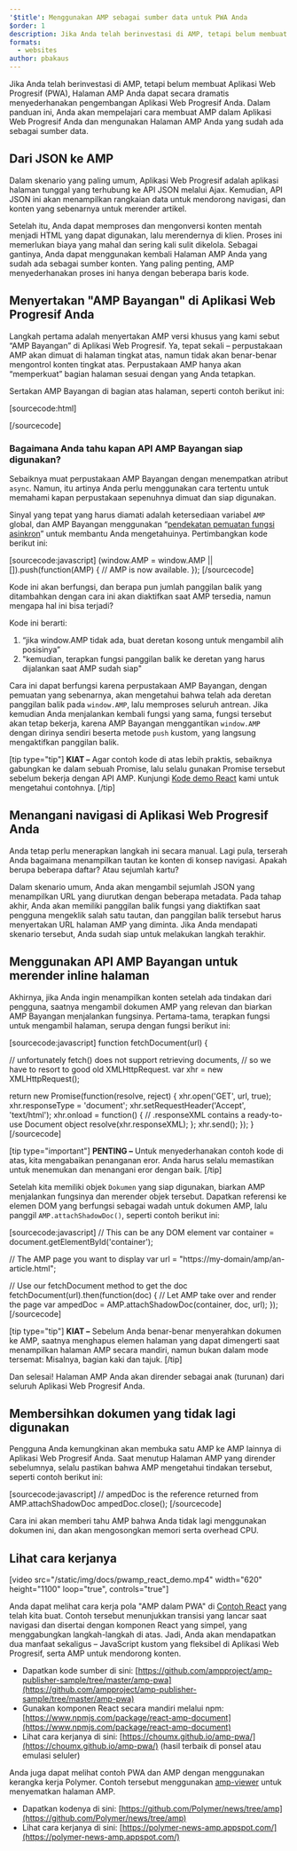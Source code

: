 ```yaml
---
'$title': Menggunakan AMP sebagai sumber data untuk PWA Anda
$order: 1
description: Jika Anda telah berinvestasi di AMP, tetapi belum membuat Aplikasi Web Progresif, Halaman AMP Anda dapat secara dramatis menyederhanakan pengembangan Aplikasi Web Progresif Anda.
formats:
  - websites
author: pbakaus
---
```


Jika Anda telah berinvestasi di AMP, tetapi belum membuat Aplikasi Web Progresif (PWA), Halaman AMP Anda dapat secara dramatis menyederhanakan pengembangan Aplikasi Web Progresif Anda. Dalam panduan ini, Anda akan mempelajari cara membuat AMP dalam Aplikasi Web Progresif Anda dan mengunakan Halaman AMP Anda yang sudah ada sebagai sumber data.

## Dari JSON ke AMP

Dalam skenario yang paling umum, Aplikasi Web Progresif adalah aplikasi halaman tunggal yang terhubung ke API JSON melalui Ajax. Kemudian, API JSON ini akan menampilkan rangkaian data untuk mendorong navigasi, dan konten yang sebenarnya untuk merender artikel.

Setelah itu, Anda dapat memproses dan mengonversi konten mentah menjadi HTML yang dapat digunakan, lalu merendernya di klien. Proses ini memerlukan biaya yang mahal dan sering kali sulit dikelola. Sebagai gantinya, Anda dapat menggunakan kembali Halaman AMP Anda yang sudah ada sebagai sumber konten. Yang paling penting, AMP menyederhanakan proses ini hanya dengan beberapa baris kode.

## Menyertakan "AMP Bayangan" di Aplikasi Web Progresif Anda

Langkah pertama adalah menyertakan AMP versi khusus yang kami sebut “AMP Bayangan” di Aplikasi Web Progresif. Ya, tepat sekali – perpustakaan AMP akan dimuat di halaman tingkat atas, namun tidak akan benar-benar mengontrol konten tingkat atas. Perpustakaan AMP hanya akan “memperkuat” bagian halaman sesuai dengan yang Anda tetapkan.

Sertakan AMP Bayangan di bagian atas halaman, seperti contoh berikut ini:

[sourcecode:html]

<!-- Asynchronously load the AMP-with-Shadow-DOM runtime library. -->
<script async src="https://ampjs.org/shadow-v0.js"></script>

[/sourcecode]

### Bagaimana Anda tahu kapan API AMP Bayangan siap digunakan?

Sebaiknya muat perpustakaan AMP Bayangan dengan menempatkan atribut `async`. Namun, itu artinya Anda perlu menggunakan cara tertentu untuk memahami kapan perpustakaan sepenuhnya dimuat dan siap digunakan.

Sinyal yang tepat yang harus diamati adalah ketersediaan variabel `AMP` global, dan AMP Bayangan menggunakan “[pendekatan pemuatan fungsi asinkron](http://mrcoles.com/blog/google-analytics-asynchronous-tracking-how-it-work/)” untuk membantu Anda mengetahuinya. Pertimbangkan kode berikut ini:

[sourcecode:javascript]
(window.AMP = window.AMP || []).push(function(AMP) {
// AMP is now available.
});
[/sourcecode]

Kode ini akan berfungsi, dan berapa pun jumlah panggilan balik yang ditambahkan dengan cara ini akan diaktifkan saat AMP tersedia, namun mengapa hal ini bisa terjadi?

Kode ini berarti:

1. “jika window.AMP tidak ada, buat deretan kosong untuk mengambil alih posisinya”
2. "kemudian, terapkan fungsi panggilan balik ke deretan yang harus dijalankan saat AMP sudah siap"

Cara ini dapat berfungsi karena perpustakaan AMP Bayangan, dengan pemuatan yang sebenarnya, akan mengetahui bahwa telah ada deretan panggilan balik pada `window.AMP`, lalu memproses seluruh antrean. Jika kemudian Anda menjalankan kembali fungsi yang sama, fungsi tersebut akan tetap bekerja, karena AMP Bayangan menggantikan `window.AMP` dengan dirinya sendiri beserta metode `push` kustom, yang langsung mengaktifkan panggilan balik.

[tip type="tip"] **KIAT –** Agar contoh kode di atas lebih praktis, sebaiknya gabungkan ke dalam sebuah Promise, lalu selalu gunakan Promise tersebut sebelum bekerja dengan API AMP. Kunjungi [Kode demo React](https://github.com/ampproject/amp-publisher-sample/blob/master/amp-pwa/src/components/amp-document/amp-document.js#L20) kami untuk mengetahui contohnya. [/tip]

## Menangani navigasi di Aplikasi Web Progresif Anda

Anda tetap perlu menerapkan langkah ini secara manual. Lagi pula, terserah Anda bagaimana menampilkan tautan ke konten di konsep navigasi. Apakah berupa beberapa daftar? Atau sejumlah kartu?

Dalam skenario umum, Anda akan mengambil sejumlah JSON yang menampilkan URL yang diurutkan dengan beberapa metadata. Pada tahap akhir, Anda akan memiliki panggilan balik fungsi yang diaktifkan saat pengguna mengeklik salah satu tautan, dan panggilan balik tersebut harus menyertakan URL halaman AMP yang diminta. Jika Anda mendapati skenario tersebut, Anda sudah siap untuk melakukan langkah terakhir.

## Menggunakan API AMP Bayangan untuk merender inline halaman

Akhirnya, jika Anda ingin menampilkan konten setelah ada tindakan dari pengguna, saatnya mengambil dokumen AMP yang relevan dan biarkan AMP Bayangan menjalankan fungsinya. Pertama-tama, terapkan fungsi untuk mengambil halaman, serupa dengan fungsi berikut ini:

[sourcecode:javascript]
function fetchDocument(url) {

// unfortunately fetch() does not support retrieving documents,
// so we have to resort to good old XMLHttpRequest.
var xhr = new XMLHttpRequest();

return new Promise(function(resolve, reject) {
xhr.open('GET', url, true);
xhr.responseType = 'document';
xhr.setRequestHeader('Accept', 'text/html');
xhr.onload = function() {
// .responseXML contains a ready-to-use Document object
resolve(xhr.responseXML);
};
xhr.send();
});
}
[/sourcecode]

[tip type="important"] <strong>PENTING –</strong> Untuk menyederhanakan contoh kode di atas, kita mengabaikan penanganan eror. Anda harus selalu memastikan untuk menemukan dan menangani eror dengan baik. [/tip]

Setelah kita memiliki objek `Dokumen` yang siap digunakan, biarkan AMP menjalankan fungsinya dan merender objek tersebut. Dapatkan referensi ke elemen DOM yang berfungsi sebagai wadah untuk dokumen AMP, lalu panggil `AMP.attachShadowDoc()`, seperti contoh berikut ini:

[sourcecode:javascript]
// This can be any DOM element
var container = document.getElementById('container');

// The AMP page you want to display
var url = "https://my-domain/amp/an-article.html";

// Use our fetchDocument method to get the doc
fetchDocument(url).then(function(doc) {
// Let AMP take over and render the page
var ampedDoc = AMP.attachShadowDoc(container, doc, url);
});
[/sourcecode]

[tip type="tip"] **KIAT –** Sebelum Anda benar-benar menyerahkan dokumen ke AMP, saatnya menghapus elemen halaman yang dapat dimengerti saat menampilkan halaman AMP secara mandiri, namun bukan dalam mode tersemat: Misalnya, bagian kaki dan tajuk. [/tip]

Dan selesai! Halaman AMP Anda akan dirender sebagai anak (turunan) dari seluruh Aplikasi Web Progresif Anda.

## Membersihkan dokumen yang tidak lagi digunakan

Pengguna Anda kemungkinan akan membuka satu AMP ke AMP lainnya di Aplikasi Web Progresif Anda. Saat menutup Halaman AMP yang dirender sebelumnya, selalu pastikan bahwa AMP mengetahui tindakan tersebut, seperti contoh berikut ini:

[sourcecode:javascript]
// ampedDoc is the reference returned from AMP.attachShadowDoc
ampedDoc.close();
[/sourcecode]

Cara ini akan memberi tahu AMP bahwa Anda tidak lagi menggunakan dokumen ini, dan akan mengosongkan memori serta overhead CPU.

## Lihat cara kerjanya

[video src="/static/img/docs/pwamp_react_demo.mp4" width="620" height="1100" loop="true", controls="true"]

Anda dapat melihat cara kerja pola "AMP dalam PWA" di [Contoh React](https://github.com/ampproject/amp-publisher-sample/tree/master/amp-pwa) yang telah kita buat. Contoh tersebut menunjukkan transisi yang lancar saat navigasi dan disertai dengan komponen React yang simpel, yang menggabungkan langkah-langkah di atas. Jadi, Anda akan mendapatkan dua manfaat sekaligus – JavaScript kustom yang fleksibel di Aplikasi Web Progresif, serta AMP untuk mendorong konten.

- Dapatkan kode sumber di sini: [https://github.com/ampproject/amp-publisher-sample/tree/master/amp-pwa](https://github.com/ampproject/amp-publisher-sample/tree/master/amp-pwa)
- Gunakan komponen React secara mandiri melalui npm: [https://www.npmjs.com/package/react-amp-document](https://www.npmjs.com/package/react-amp-document)
- Lihat cara kerjanya di sini: [https://choumx.github.io/amp-pwa/](https://choumx.github.io/amp-pwa/) (hasil terbaik di ponsel atau emulasi seluler)

Anda juga dapat melihat contoh PWA dan AMP dengan menggunakan kerangka kerja Polymer. Contoh tersebut menggunakan [amp-viewer](https://github.com/PolymerLabs/amp-viewer/) untuk menyematkan halaman AMP.

- Dapatkan kodenya di sini: [https://github.com/Polymer/news/tree/amp](https://github.com/Polymer/news/tree/amp)
- Lihat cara kerjanya di sini: [https://polymer-news-amp.appspot.com/](https://polymer-news-amp.appspot.com/)
